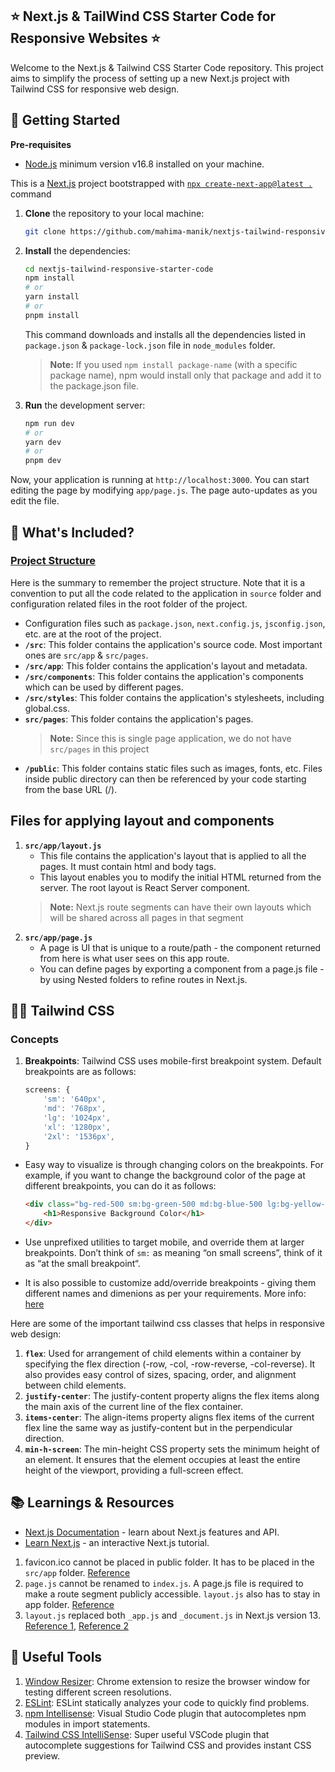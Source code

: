 ## ⭐ Next.js & TailWind CSS Starter Code for Responsive Websites ⭐

Welcome to the Next.js & Tailwind CSS Starter Code repository. This project aims to simplify the process of setting up a new Next.js project with Tailwind CSS for responsive web design.

## 🚀 Getting Started

**Pre-requisites**
- [Node.js](https://nodejs.org/docs/latest-v16.x/api/) minimum version v16.8 installed on your machine.

This is a [Next.js](https://nextjs.org/) project bootstrapped with [`npx create-next-app@latest .`](https://github.com/vercel/next.js/tree/canary/packages/create-next-app) command

1. **Clone** the repository to your local machine:
    ```bash
    git clone https://github.com/mahima-manik/nextjs-tailwind-responsive-starter-code.git
    ```
2. **Install** the dependencies:
    ```bash
    cd nextjs-tailwind-responsive-starter-code
    npm install
    # or
    yarn install
    # or
    pnpm install
    ```
    This command downloads and installs all the dependencies listed in `package.json` & `package-lock.json` file in `node_modules` folder.

    > **Note:** If you used `npm install package-name` (with a specific package name), npm would install only that package and add it to the package.json file.
3. **Run** the development server:
    ```bash
    npm run dev
    # or
    yarn dev
    # or
    pnpm dev
    ```

Now, your application is running at `http://localhost:3000`. You can start editing the page by modifying `app/page.js`. The page auto-updates as you edit the file.

## 🧰 What's Included?

### [Project Structure](https://nextjs.org/docs/getting-started/project-structure)
Here is the summary to remember the project structure. Note that it is a convention to put all the code related to the application in `source` folder and configuration related files in the root folder of the project.
- Configuration files such as `package.json`, `next.config.js`, `jsconfig.json`, etc. are at the root of the project.
- **`/src`**: This folder contains the application's source code. Most important ones are `src/app` & `src/pages`. 
- **`/src/app`**: This folder contains the application's layout and metadata.
- **`/src/components`**: This folder contains the application's components which can be used by different pages.
- **`/src/styles`**: This folder contains the application's stylesheets, including global.css.
- **`src/pages`**: This folder contains the application's pages.
    > **Note:** Since this is single page application, we do not have `src/pages` in this project 
- **`/public`**: This folder contains static files such as images, fonts, etc. Files inside public directory can then be referenced by your code starting from the base URL (/).


## Files for applying layout and components

1. **`src/app/layout.js`**
    - This file contains the application's layout that is applied to all the pages. It must contain html and body tags.
    - This layout enables you to modify the initial HTML returned from the server. The root layout is React Server component.
    > **Note:** Next.js route segments can have their own layouts which will be shared across all pages in that segment
2. **`src/app/page.js`**
    - A page is UI that is unique to a route/path - the component returned from here is what user sees on this app route. 
    - You can define pages by exporting a component from a page.js file - by using Nested folders to refine routes in Next.js.

## 🏄🏻 Tailwind CSS

### Concepts
1. **Breakpoints**: Tailwind CSS uses mobile-first breakpoint system. Default breakpoints are as follows:
    ```js
    screens: {
        'sm': '640px',
        'md': '768px',
        'lg': '1024px',
        'xl': '1280px',
        '2xl': '1536px',
    }
    ```

- Easy way to visualize is through changing colors on the breakpoints. For example, if you want to change the background color of the page at different breakpoints, you can do it as follows:
    
    ```html
    <div class="bg-red-500 sm:bg-green-500 md:bg-blue-500 lg:bg-yellow-500 xl:bg-purple-500 2xl:bg-pink-500">
        <h1>Responsive Background Color</h1>
    </div>
    ```

- Use unprefixed utilities to target mobile, and override them at larger breakpoints. Don’t think of `sm:` as meaning “on small screens”, think of it as “at the small breakpoint“.

- It is also possible to customize add/override breakpoints - giving them different names and dimenions as per your requirements. More info: [here](https://tailwindcss.com/docs/responsive-design#customizing-your-theme)

Here are some of the important tailwind css classes that helps in responsive web design:

1. **`flex`**: Used for arrangement of child elements within a container by specifying the flex direction (-row, -col, -row-reverse, -col-reverse). It also provides easy control of sizes, spacing, order, and alignment between child elements.
2. **`justify-center`**: The justify-content property aligns the flex items along the main axis of the current line of the flex container.
3. **`items-center`**: The align-items property aligns flex items of the current flex line the same way as justify-content but in the perpendicular direction.
4. **`min-h-screen`**: The min-height CSS property sets the minimum height of an element.  It ensures that the element occupies at least the entire height of the viewport, providing a full-screen effect.

## 📚 Learnings & Resources
- [Next.js Documentation](https://nextjs.org/docs) - learn about Next.js features and API.
- [Learn Next.js](https://nextjs.org/learn) - an interactive Next.js tutorial.
1. favicon.ico cannot be placed in public folder. It has to be placed in the `src/app` folder. [Reference](https://nextjs.org/docs/app/api-reference/file-conventions/metadata/app-icons#favicon)
2. `page.js` cannot be renamed to `index.js`. A page.js file is required to make a route segment publicly accessible. `layout.js` also has to stay in app folder. [Reference](https://nextjs.org/docs/getting-started/project-structure#routing-files)
3. `layout.js` replaced both `_app.js` and `_document.js` in Next.js version 13. [Reference 1](https://nextjs.org/docs/app/building-your-application/upgrading/app-router-migration#migrating-from-pages-to-app), [Reference 2](https://www.makeuseof.com/create-custom-layout-in-nextjs/)

## 🔧 Useful Tools
1. [Window Resizer](https://chrome.google.com/webstore/detail/window-resizer): Chrome extension to resize the browser window for testing different screen resolutions.
2. [ESLint](https://eslint.org/): ESLint statically analyzes your code to quickly find problems.
3. [npm Intellisense](https://marketplace.visualstudio.com/items?itemName=christian-kohler.npm-intellisense): Visual Studio Code plugin that autocompletes npm modules in import statements.
4. [Tailwind CSS IntelliSense](https://marketplace.visualstudio.com/items?itemName=bradlc.vscode-tailwindcss): Super useful VSCode plugin that autocomplete suggestions for Tailwind CSS and provides instant CSS preview.
